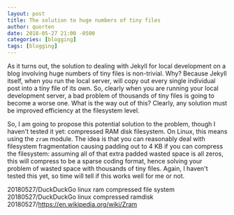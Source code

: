 ```yaml
---
layout: post
title: The solution to huge numbers of tiny files
author: quorten
date: 2018-05-27 21:00 -0500
categories: [blogging]
tags: [blogging]
---
```


As it turns out, the solution to dealing with Jekyll for local
development on a blog involving huge numbers of tiny files is
non-trivial.  Why?  Because Jekyll itself, when you run the local
server, will copy out every single individual post into a tiny file of
its own.  So, clearly when you are running your local development
server, a bad problem of thousands of tiny files is going to become a
worse one.  What is the way out of this?  Clearly, any solution must
be improved efficiency at the filesystem level.

So, I am going to propose this potential solution to the problem,
though I haven't tested it yet: compressed RAM disk filesystem.  On
Linux, this means using the `zram` module.  The idea is that you can
reasonably deal with filesystem fragmentation causing padding out to 4
KB if you can compress the filesystem: assuming all of that extra
padded wasted space is all zeros, this will compress to be a sparse
coding format, hence solving your problem of wasted space with
thousands of tiny files.  Again, I haven't tested this yet, so time
will tell if this works well for me or not.

20180527/DuckDuckGo linux ram compressed file system
20180527/DuckDuckGo linux compressed ramdisk
20180527/https://en.wikipedia.org/wiki/Zram
